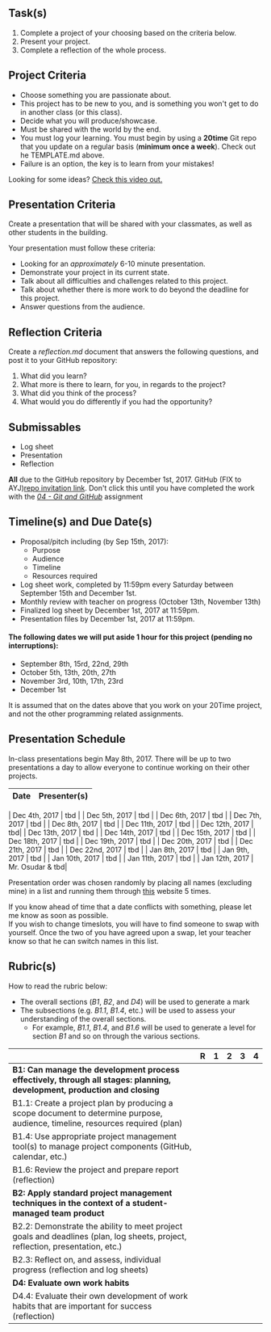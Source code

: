 
Task(s)
-------
1. Complete a project of your choosing based on the criteria below.
2. Present your project.
3. Complete a reflection of the whole process.


Project Criteria
--------
* Choose something you are passionate about.
* This project has to be new to you, and is something you won't get to do in another class (or this class).
* Decide what you will produce/showcase.
* Must be shared with the world by the end.
* You must log your learning.  You must begin by using a **20time** Git repo that you update on a regular basis (**minimum once a week**).  Check out he TEMPLATE.md above. 
* Failure is an option, the key is to learn from your mistakes!

Looking for some ideas? [Check this video out.](https://www.youtube.com/watch?v=xupHuEk8p7g)


Presentation Criteria
-----------
Create a presentation that will be shared with your classmates, as well as other students in the building.

Your presentation must follow these criteria:
* Looking for an _approximately_ 6-10 minute presentation.
* Demonstrate your project in its current state.
* Talk about all difficulties and challenges related to this project.
* Talk about whether there is more work to do beyond the deadline for this project.
* Answer questions from the audience.

Reflection Criteria
-----------
Create a _reflection.md_ document that answers the following questions, and post it to your GitHub repository:  

1. What did you learn?  
2. What more is there to learn, for you, in regards to the project?  
3. What did you think of the process?  
4. What would you do differently if you had the opportunity?

Submissables
------------
* Log sheet
* Presentation
* Reflection

**All** due to the GitHub repository by December 1st, 2017.
GitHub (FIX to AYJ)[repo invitation link](https://classroom.github.com/assignment-invitations/387e6ad6238dea2f35ddb03008581a04).  Don't click this until you have completed the work with the _[04 - Git and GitHub](https://github.com/mrseidel-classes/ICS4U/tree/master/Assignments/04%20-%20Git%20and%20GitHub)_ assignment

Timeline(s) and Due Date(s)
----------
* Proposal/pitch including (by Sep 15th, 2017):
  * Purpose
  * Audience
  * Timeline
  * Resources required
* Log sheet work, completed by 11:59pm every Saturday between September 15th and December 1st.
* Monthly review with teacher on progress (October 13th, November 13th)
* Finalized log sheet by December 1st, 2017 at 11:59pm.
* Presentation files by December 1st, 2017 at 11:59pm.

#### The following dates we will put aside 1 hour for this project (pending no interruptions):
* September 8th, 15rd, 22nd, 29th
* October 5th, 13th, 20th, 27th
* November 3rd, 10th, 17th, 23rd
* December 1st

It is assumed that on the dates above that you work on your 20Time project, and not the other programming related assignments.

Presentation Schedule
----------------------
In-class presentations begin May 8th, 2017. There will be up to two presentations a day to allow everyone to continue working on their other projects.

| Date                | Presenter(s)  |
| ------------------- | ---------- |

| Dec 4th, 2017  | tbd |
| Dec 5th, 2017  | tbd |
| Dec 6th, 2017  | tbd |
| Dec 7th, 2017  | tbd |
| Dec 8th, 2017  | tbd |
| Dec 11th, 2017  | tbd |
| Dec 12th, 2017  | tbd|
| Dec 13th, 2017  | tbd |
| Dec 14th, 2017  | tbd |
| Dec 15th, 2017  | tbd |
| Dec 18th, 2017  | tbd |
| Dec 19th, 2017  | tbd |
| Dec 20th, 2017  | tbd |
| Dec 21th, 2017  | tbd |
| Dec 22nd, 2017  | tbd |
| Jan 8th, 2017  | tbd |
| Jan 9th, 2017  | tbd |
| Jan 10th, 2017  | tbd |
| Jan 11th, 2017  | tbd |
| Jan 12th, 2017  | Mr. Osudar & tbd|

Presentation order was chosen randomly by placing all names (excluding mine) in a list and running them through [this](https://www.random.org/lists/) website 5 times.

If you know ahead of time that a date conflicts with something, please let me know as soon as possible.  
If you wish to change timeslots, you will have to find someone to swap with yourself.  Once the two of you have agreed upon a swap, let your teacher know so that he can switch names in this list.


Rubric(s)
---------
How to read the rubric below:
* The overall sections (_B1_, _B2_, and _D4_) will be used to generate a mark
* The subsections (e.g. _B1.1_, _B1.4_, etc.) will be used to assess your understanding of the overall sections.
  * For example, _B1.1_, _B1.4_, and _B1.6_ will be used to generate a level for section _B1_ and so on through the various sections.

| | R | 1 | 2 | 3 | 4 |
|---| --- | --- | --- | --- | --- |
| **B1: Can manage the development process effectively, through all stages: planning, development, production and closing**  | | | | | |
| B1.1: Create a project plan by producing a scope document to determine purpose, audience, timeline, resources required (plan)  | | | | | |
| B1.4: Use appropriate project management tool(s) to manage project components (GitHub, calendar, etc.) | | | | | |
| B1.6: Review the project and prepare report (reflection)  | | | | | |
| **B2: Apply standard project management techniques in the context of a student-managed team product**  | | | | | |
| B2.2: Demonstrate the ability to meet project goals and deadlines (plan, log sheets, project, reflection, presentation, etc.)  | | | | | |
| B2.3: Reflect on, and assess, individual progress (reflection and log sheets)  | | | | | |
| **D4: Evaluate own work habits**  | | | | | |
| D4.4: Evaluate their own development of work habits that are important for success (reflection)  | | | | | |

